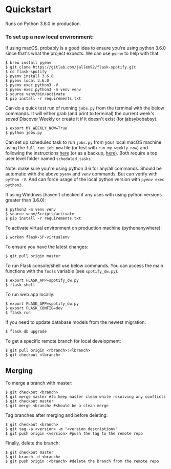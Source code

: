 # Quickstart

Runs on Python 3.6.0 in production.

### To set up a new local environment:

If using macOS, probably is a good idea to ensure you're using python 3.6.0 since that's what the project expects. We can use `pyenv` to help with that.

```
$ brew install pyenv
$ git clone https://gitlab.com/jallen92/flask-spotify.git
$ cd flask-spotify
$ pyenv install 3.6.0
$ pyenv local 3.6.0
$ pyenv exec python3 -V
$ pyenv exec python3 -m venv venv
$ source venv/bin/activate
$ pip install -r requirements.txt
```

Can do a quick test run of running `jobs.py` from the terminal with the below commands. It will either grab (and print to terminal) the current week's *saved* Discover Weekly or create it if it doesn't exist (for jabsybobabsy).

```
$ export MY_WEEKLY_NOW=True
$ python jobs.py
```

Can set up scheduled task to run `jobs.py` from your local macOS machine using the `full_run_job_now` file (or test with `run_my_weekly_now`) and following the instructions [here](https://medium.com/analytics-vidhya/effortlessly-automate-your-python-scripts-cd295697dff6) (or as a backup, [here](https://martechwithme.com/schedule-python-scripts-windows-mac/)). Both require a top user level folder named `scheduled_tasks`

Note: make sure you're using python 3.6 for any/all commands. Should be automatic with the above `pyenv` and `venv` commands. But can verify with `python -V`. And can force usage of the local python version with `pyenv exec python3`.

If using Windows (haven't checked if any uses with using python versions greater than 3.6.0):

```
$ python3 -m venv venv
$ source venv/Scripts/activate
$ pip install -r requirements.txt
```

To activate virtual environment on production machine (pythonanywhere):
```
$ workon flask-SP-virtualenv
```

To ensure you have the latest changes:
```
$ git pull origin master
```

To run Flask console/shell use below commands. You can access the main functions with the `Tools` variable (see `spotify_dw.py`).

```
$ export FLASK_APP=spotify_dw.py
$ flask shell
```

To run web app locally:
```
$ export FLASK_APP=spotify_dw.py
$ export FLASK_CONFIG=dev
$ flask run
```

If you need to update database models from the newest migration:
```
$ flask db upgrade
```

To get a specific remote branch for local development:
```
$ git pull origin <rbranch>:<lbranch>
$ git checkout <lbranch>
```

## Merging

To merge a branch with master:
```
$ git checkout <branch>
$ git merge master #to keep master clean while resolving any conflicts
$ git checkout master
$ git merge <branch> #should be a clean merge
```

Tag branches after merging and before deleting:
```
$ git checkout <branch>
$ git tag -a <version> -m "<version description>"
$ git push origin <version> #push the tag to the remote repo
```

Finally, delete the branch:
```
$ git checkout master
$ git branch -d <branch>
$ git push origin :<branch> #delete the branch from the remote repo
```
